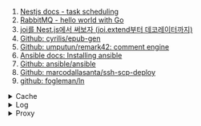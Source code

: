 1. [Nestjs docs - task scheduling](https://docs.nestjs.com/techniques/task-scheduling)
1. [RabbitMQ - hello world with Go](https://www.rabbitmq.com/tutorials/tutorial-one-go.html)
1. [joi를 Nest.js에서 써보자 (joi.extend부터 데코레이터까지)](https://cobb-yang.tistory.com/m/4)
1. [Github: cyrilis/epub-gen](https://github.com/cyrilis/epub-gen)
1. [Github: umputun/remark42: comment engine](https://github.com/umputun/remark42)
1. [Ansible docs: Installing ansible](https://docs.ansible.com/ansible/latest/installation_guide/intro_installation.html)
1. [Github: ansible/ansible](https://github.com/ansible/ansible)
1. [Github: marcodallasanta/ssh-scp-deploy](https://github.com/marcodallasanta/ssh-scp-deploy)
1. [github: fogleman/ln](https://github.com/fogleman/ln)

<details>
<summary>Cache</summary>

1. [What is a cache server?](https://www.techtarget.com/whatis/definition/cache-server)
1. []()
1. []()
1. []()

</details>

<details>
<summary>Log</summary>

1. [WHAT IS A WEB SERVER LOG?](https://www.crowdstrike.com/cybersecurity-101/observability/web-server-logs/)
1. [Best Tips for Monitoring and Filtering Your Web Server Logs](https://www.papertrail.com/solution/tips/best-tips-for-monitoring-and-filtering-your-web-server-logs/)
1. [What Is A Server Log File?](https://www.portent.com/blog/design-dev/log-file.htm)
1. [[Nest.js] Winston 로거 적용하기](https://overcome-the-limits.tistory.com/585?category=973912)
1. [Winston Logger | Quick and Easy Tutorial | #nodejs #winston #winstonlogger](https://youtu.be/6YMBC3p_vGc)
1. [Log Monitoring NestJS using Winston and Logtail](https://youtu.be/QOvrper7TWA)
1. []()
1. []()
1. []()

</details>

<details>
<summary>Proxy</summary>

1. [What is a reverse proxy?](https://www.cloudflare.com/learning/cdn/glossary/reverse-proxy/)
1. [Why use a reverse proxy?](https://www.loadbalancer.org/blog/why-should-businesses-use-reverse-proxy/)
1. [🔥 Proper Local HTTPS with Caddy Server](https://youtube.com/shorts/7cBDFJ8cQhQ?feature=share)
1. []()
1. []()
1. []()
1. []()
1. []()

</details>
